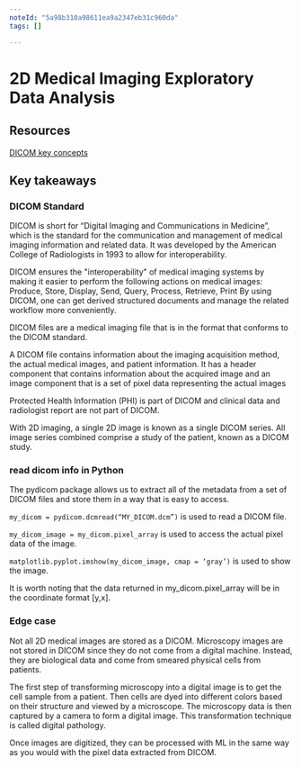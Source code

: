 ```yaml
---
noteId: "5a98b310a98611ea9a2347eb31c960da"
tags: []

---
```


# 2D Medical Imaging Exploratory Data Analysis

## Resources

[DICOM key concepts](https://www.dicomstandard.org/concepts/)
## Key takeaways
### DICOM Standard

DICOM is short for “Digital Imaging and Communications in Medicine”, which is the standard for the communication and management of medical imaging information and related data. It was developed by the American College of Radiologists in 1993 to allow for interoperability.

DICOM ensures the "interoperability" of medical imaging systems by making it easier to perform the following actions on medical images:
Produce, Store, Display, Send, Query, Process, Retrieve, Print
By using DICOM, one can get derived structured documents and manage the related workflow more conveniently.

DICOM files are a medical imaging file that is in the format that conforms to the DICOM standard.

A DICOM file contains information about the imaging acquisition method, the actual medical images, and patient information. It has a header component that contains information about the acquired image and an image component that is a set of pixel data representing the actual images

Protected Health Information (PHI) is part of DICOM and clinical data and radiologist report are not part of DICOM.

With 2D imaging, a single 2D image is known as a single DICOM series. All image series combined comprise a study of the patient, known as a DICOM study.

### read dicom info in Python
The pydicom package allows us to extract all of the metadata from a set of DICOM files and store them in a way that is easy to access.

`my_dicom = pydicom.dcmread(“MY_DICOM.dcm”)` is used to read a DICOM file.

`my_dicom_image = my_dicom.pixel_array` is used to access the actual pixel data of the image.

`matplotlib.pyplot.imshow(my_dicom_image, cmap = ‘gray’)` is used to show the image.

It is worth noting that the data returned in my_dicom.pixel_array will be in the coordinate format [y,x].

### Edge case

Not all 2D medical images are stored as a DICOM. Microscopy images are not stored in DICOM since they do not come from a digital machine. Instead, they are biological data and come from smeared physical cells from patients.

The first step of transforming microscopy into a digital image is to get the cell sample from a patient. Then cells are dyed into different colors based on their structure and viewed by a microscope. The microscopy data is then captured by a camera to form a digital image. This transformation technique is called digital pathology.

Once images are digitized, they can be processed with ML in the same way as you would with the pixel data extracted from DICOM.
